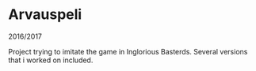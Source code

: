 # Arvauspeli
2016/2017

Project trying to imitate the game in Inglorious Basterds. Several versions that i worked on included.
